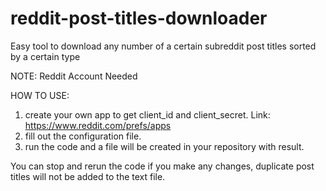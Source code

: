 # reddit-post-titles-downloader
Easy tool to download any number of a certain subreddit post titles sorted by a certain type

NOTE:
Reddit Account Needed

HOW TO USE:

1. create your own app to get client_id and client_secret.
Link: https://www.reddit.com/prefs/apps
2. fill out the configuration file.
3. run the code and a file will be created in your repository with result.

You can stop and rerun the code if you make any changes, duplicate post titles will not be added to the text file.
